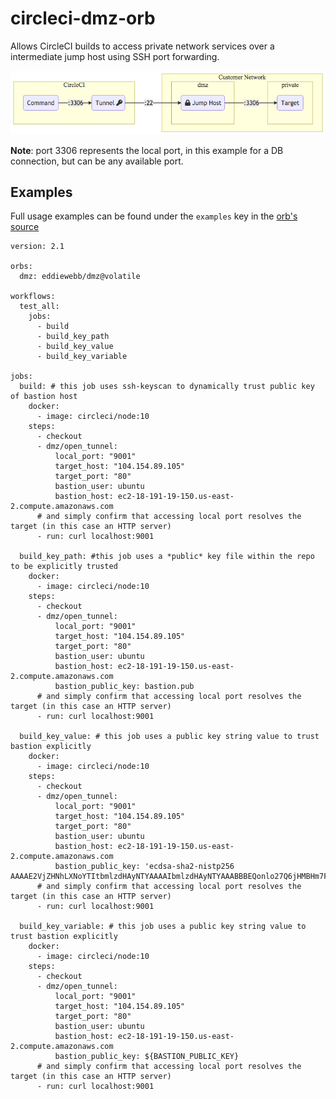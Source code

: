 # circleci-dmz-orb

Allows CircleCI builds to access private network services over a intermediate jump host using SSH port forwarding.


![Image showing traffic flow from CircleCI, through Jump Host to target server on private network](/assets/bastion.png)

**Note**: port 3306 represents the local port, in this example for a DB connection, but can be any available port.

## Examples

Full usage examples can be found under the `examples` key in the [orb's source](/src/orb.yml#L67)

```
version: 2.1

orbs:
  dmz: eddiewebb/dmz@volatile

workflows:
  test_all:
    jobs:
      - build
      - build_key_path
      - build_key_value
      - build_key_variable

jobs:
  build: # this job uses ssh-keyscan to dynamically trust public key of bastion host
    docker:
      - image: circleci/node:10
    steps:
      - checkout
      - dmz/open_tunnel:
          local_port: "9001"
          target_host: "104.154.89.105"
          target_port: "80"
          bastion_user: ubuntu
          bastion_host: ec2-18-191-19-150.us-east-2.compute.amazonaws.com 
      # and simply confirm that accessing local port resolves the target (in this case an HTTP server)
      - run: curl localhost:9001
  
  build_key_path: #this job uses a *public* key file within the repo to be explicitly trusted
    docker:
      - image: circleci/node:10
    steps:
      - checkout
      - dmz/open_tunnel:
          local_port: "9001"
          target_host: "104.154.89.105"
          target_port: "80"
          bastion_user: ubuntu
          bastion_host: ec2-18-191-19-150.us-east-2.compute.amazonaws.com
          bastion_public_key: bastion.pub
      # and simply confirm that accessing local port resolves the target (in this case an HTTP server)
      - run: curl localhost:9001
  
  build_key_value: # this job uses a public key string value to trust bastion explicitly
    docker:
      - image: circleci/node:10
    steps:
      - checkout
      - dmz/open_tunnel:
          local_port: "9001"
          target_host: "104.154.89.105"
          target_port: "80"
          bastion_user: ubuntu
          bastion_host: ec2-18-191-19-150.us-east-2.compute.amazonaws.com
          bastion_public_key: 'ecdsa-sha2-nistp256 AAAAE2VjZHNhLXNoYTItbmlzdHAyNTYAAAAIbmlzdHAyNTYAAABBBEQonlo27Q6jHMBHm7FczYsVbSDMMejUCZmSTcloE2DrDNfL/fzbzNlP5Xk8MxqRfjrPEsrlvRlyNYSxDLVA+0g='
      # and simply confirm that accessing local port resolves the target (in this case an HTTP server)
      - run: curl localhost:9001
  
  build_key_variable: # this job uses a public key string value to trust bastion explicitly
    docker:
      - image: circleci/node:10
    steps:
      - checkout
      - dmz/open_tunnel:
          local_port: "9001"
          target_host: "104.154.89.105"
          target_port: "80"
          bastion_user: ubuntu
          bastion_host: ec2-18-191-19-150.us-east-2.compute.amazonaws.com
          bastion_public_key: ${BASTION_PUBLIC_KEY}
      # and simply confirm that accessing local port resolves the target (in this case an HTTP server)
      - run: curl localhost:9001
```


